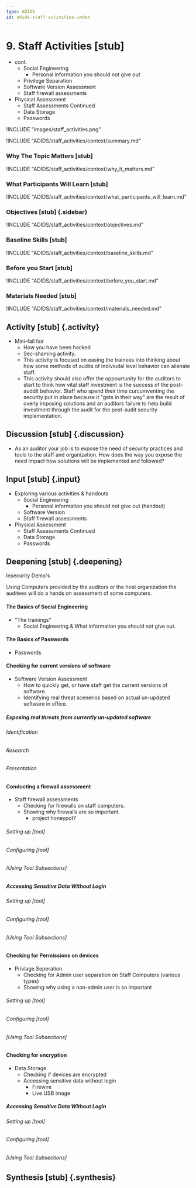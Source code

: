 ```yaml
---
type: ADIDS
id: adids-staff-activities-index
...
```


# 9. Staff Activities [stub]

  * cont.
    * Social Engineering
      * Personal information you should not give out
    * Privilege Separation
    * Software Version Assessment
    * Staff firewall assessments
  * Physical Assessment
    * Staff Assessments Continued
    * Data Storage
    * Passwords

!INCLUDE "images/staff_activities.png"

!INCLUDE "ADIDS/staff_activities/context/summary.md"

### Why The Topic Matters [stub]

!INCLUDE "ADIDS/staff_activities/context/why_it_matters.md"

### What Participants Will Learn [stub]

!INCLUDE "ADIDS/staff_activities/context/what_participants_will_learn.md"

### Objectives [stub] {.sidebar}

!INCLUDE "ADIDS/staff_activities/context/objectives.md"

### Baseline Skills [stub]

!INCLUDE "ADIDS/staff_activities/context/baseline_skills.md"

### Before you Start [stub]

<?trainer resources?>
!INCLUDE "ADIDS/staff_activities/context/before_you_start.md"

### Materials Needed [stub]

!INCLUDE "ADIDS/staff_activities/context/materials_needed.md"


## Activity [stub] {.activity}

<?The activities focus on introducing the user to the scope of this threat or section using an activity that lets them explore the concept without the tool so that they can start tool usage with an existing set of use cases in mind.?>

  * Mini-fail fair
    * How you have been hacked
    * Sec-shaming activity.
    * This activity is focused on easing the trainees into thinking about how some methods of audits of indiviudal level behavior can alienate staff.
	* This activity should also offer the oppourtunity for the auditors to start to think how vital staff investment is the success of the post-auddit behavior. Staff who spend their time curcumventing the security put in place because it "gets in their way" are the result of overly imposing solutions and an auditors failure to help build investment through the audit for the post-audit security implementation.


## Discussion [stub] {.discussion}

<?SAFETAG specific: For Audit discussions the auditor will provide scenerios that allow a trainee to explore ways they would use/focus a auditing technique with the identified risks in the case study provided.?>

  * As an auditor your job is to expose the need of security practices and tools to the staff and organization. How does the way you expose the need impact how solutions will be implemented and followed?

## Input [stub] {.input}

<?This is usually the lecture part of the session. The trainer presents on issues, sub-topics and more advanced concepts related to focus of the session.?>

  * Exploring various activities & handouts
    * Social Engineering
      * Personal information you should not give out (handout)
    * Software Version
    * Staff firewall assessments
  * Physical Assessment
    * Staff Assessments Continued
    * Data Storage
    * Passwords

## Deepening [stub] {.deepening}

<?This is the the hands-on segment of a session. The deepening will consist of a live experiment with a tool using existing data that has been already parsed, unparsed data, and an oppourtunity to capture live data from a static target and the housing training organization using the tool.?>

<?Hands-on training on various components of the tool. This will be a moderately collaborative segment where the trainees will have documentation and be encouraged to explore the tool.?>

Insecurity Demo's

Using Computers provided by the auditors or the host organization the auditees will do a hands on assessment of some computers.

#### The Basics of Social Engineering 

  * "The trainings"
    * Social Engineering & What information you should not give out.

#### The Basics of Passwords

  * Passwords

#### Checking for current versions of software

  * Software Version Assessment
	  * How to quickly get, or have staff get the current versions of software.
	  * Identifying real threat scenerios based on actual un-updated software in office.

##### Exposing real threats from currently un-updated software #####

###### Identification

###### Research

###### Presentation

#### Conducting a firewall assessment ####

  * Staff firewall assessments
    * Checking for firewalls on staff computers.
	* Showing why firewalls are so important.
	  * project honeypot?

###### Setting up [tool] ######

###### Configuring [tool] ######

###### [Using Tool Subsections] ######

##### Accessing Sensitive Data Without Login #####

###### Setting up [tool] ######

###### Configuring [tool] ######

###### [Using Tool Subsections] ######

#### Checking for Permissions on devices ####

  * Privlage Seperation
    * Checking for Admin user separation on Staff Computers (various types)
	* Showing why using a non-admin user is so important

###### Setting up [tool] ######

###### Configuring [tool] ######

###### [Using Tool Subsections] ######

#### Checking for encryption ####

  * Data Storage
    * Checking if devices are encrypted
    * Accessing sensitive data without login
	  * Firewire
	  * Live USB image

##### Accessing Sensitive Data Without Login #####

###### Setting up [tool] ######

###### Configuring [tool] ######

###### [Using Tool Subsections] ######

## Synthesis [stub] {.synthesis}

<?A good training habit is to always summarize the session. Talk about what happened in the session, some of the results of the discussion, what issues were discussed, what solutions were made, and give some more time for participants to ask more questions before the session is closed.?>
